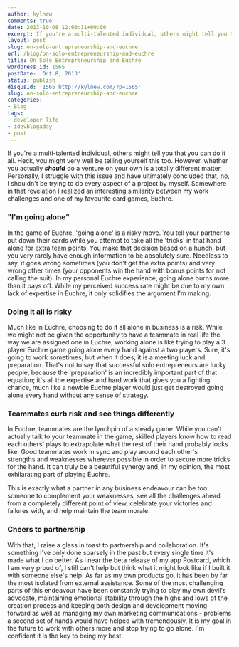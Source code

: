 ```yaml
---
author: kylnew
comments: true
date: 2013-10-08 12:00:11+00:00
excerpt: If you're a multi-talented individual, others might tell you that you can do it all. Heck, you might very well be telling yourself this too. However, whether you actually should do a venture on your own is a totally different matter. Personally, I struggle with this issue and have ultimately concluded that, no, I shouldn't be trying to do every aspect of a project by myself.
layout: post
slug: on-solo-entrepreneurship-and-euchre
url: /blog/on-solo-entrepreneurship-and-euchre
title: On Solo Entrepreneurship and Euchre
wordpress_id: 1565
postDate: 'Oct 8, 2013'
status: publish
disqusId: '1565 http://kylnew.com/?p=1565'
slug: on-solo-entrepreneurship-and-euchre
categories:
- Blog
tags:
- developer life
- idevblogaday
- post
---
```


If you're a multi-talented individual, others might tell you that you can do it all. Heck, you might very well be telling yourself this too. However, whether you actually **_should_** do a venture on your own is a totally different matter. Personally, I struggle with this issue and have ultimately concluded that, no, I shouldn't be trying to do every aspect of a project by myself. Somewhere in that revelation I realized an interesting similarity between my work challenges and one of my favourite card games, Euchre.


### "I'm going alone"


In the game of Euchre, 'going alone' is a risky move. You tell your partner to put down their cards while you attempt to take all the 'tricks' in that hand alone for extra team points. You make that decision based on a hunch, but you very rarely have enough information to be absolutely sure. Needless to say, it goes wrong sometimes (you don't get the extra points) and very wrong other times (your opponents win the hand with bonus points for not calling the suit). In my personal Euchre experience, going alone burns more than it pays off. While my perceived success rate might be due to my own lack of expertise in Euchre, it only solidifies the argument I'm making.


### Doing it all is risky


Much like in Euchre, choosing to do it all alone in business is a risk. While we might not be given the opportunity to have a teammate in real life the way we are assigned one in Euchre, working alone is like trying to play a 3 player Euchre game going alone every hand against a two players. Sure, it's going to work sometimes, but when it does, it is a meeting luck and preparation. That's not to say that successful solo entrepreneurs are lucky people, because the 'preparation' is an incredibly important part of that equation; it's all the expertise and hard work that gives you a fighting chance, much like a newbie Euchre player would just get destroyed going alone every hand without any sense of strategy.


### Teammates curb risk and see things differently


In Euchre, teammates are the lynchpin of a steady game. While you can't actually talk to your teammate in the game, skilled players know how to read each others' plays to extrapolate what the rest of their hand probably looks like. Good teammates work in sync and play around each other's strengths and weaknesses wherever possible in order to secure more tricks for the hand. It can truly be a beautiful synergy and, in my opinion, the most exhilarating part of playing Euchre.

This is exactly what a partner in any business endeavour can be too: someone to complement your weaknesses, see all the challenges ahead from a completely different point of view, celebrate your victories and failures with, and help maintain the team morale.


### Cheers to partnership


With that, I raise a glass in toast to partnership and collaboration. It's something I've only done sparsely in the past but every single time it's made what I do better. As I near the beta release of my app Postcard, which I am very proud of, I still can't help but think what it might look like if I built it with someone else's help. As far as my own products go, it has been by far the most isolated from external assistance. Some of the most challenging parts of this endeavour have been constantly trying to play my own devil's advocate, maintaining emotional stability through the highs and lows of the creation process and keeping both design and development moving forward as well as managing my own marketing communications - problems a second set of hands would have helped with tremendously. It is my goal in the future to work with others more and stop trying to go alone. I'm confident it is the key to being my best.
